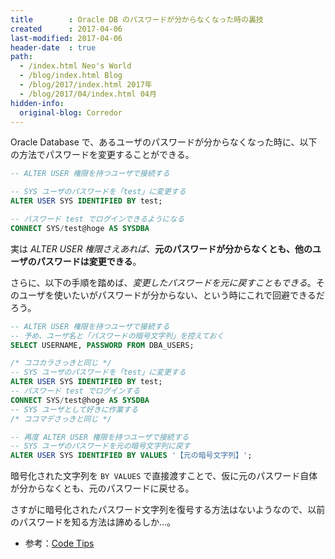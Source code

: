 ```yaml
---
title        : Oracle DB のパスワードが分からなくなった時の裏技
created      : 2017-04-06
last-modified: 2017-04-06
header-date  : true
path:
  - /index.html Neo's World
  - /blog/index.html Blog
  - /blog/2017/index.html 2017年
  - /blog/2017/04/index.html 04月
hidden-info:
  original-blog: Corredor
---
```


Oracle Database で、あるユーザのパスワードが分からなくなった時に、以下の方法でパスワードを変更することができる。

```sql
-- ALTER USER 権限を持つユーザで接続する

-- SYS ユーザのパスワードを「test」に変更する
ALTER USER SYS IDENTIFIED BY test;

-- パスワード test でログインできるようになる
CONNECT SYS/test@hoge AS SYSDBA
```

実は *ALTER USER 権限さえあれば*、**元のパスワードが分からなくとも、他のユーザのパスワードは変更できる**。

さらに、以下の手順を踏めば、*変更したパスワードを元に戻すこともできる*。そのユーザを使いたいがパスワードが分からない、という時にこれで回避できるだろう。

```sql
-- ALTER USER 権限を持つユーザで接続する
-- 予め、ユーザ名と「パスワードの暗号文字列」を控えておく
SELECT USERNAME, PASSWORD FROM DBA_USERS;

/* ココカラさっきと同じ */
-- SYS ユーザのパスワードを「test」に変更する
ALTER USER SYS IDENTIFIED BY test;
-- パスワード test でログインする
CONNECT SYS/test@hoge AS SYSDBA
-- SYS ユーザとして好きに作業する
/* ココマデさっきと同じ */

-- 再度 ALTER USER 権限を持つユーザで接続する
-- SYS ユーザのパスワードを元の暗号文字列に戻す
ALTER USER SYS IDENTIFIED BY VALUES '【元の暗号文字列】';
```

暗号化された文字列を `BY VALUES` で直接渡すことで、仮に元のパスワード自体が分からなくとも、元のパスワードに戻せる。

さすがに暗号化されたパスワード文字列を復号する方法はないようなので、以前のパスワードを知る方法は諦めるしか…。

- 参考：[Code Tips](http://otn.oracle.co.jp/otn_pl/otn_tool/code_detail?n_code_id=305)
